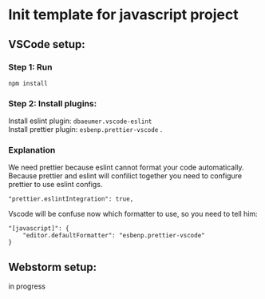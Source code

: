 # Init template for javascript project 

## VSCode setup:

### Step 1: Run

```
npm install
```

### Step 2: Install plugins:

Install eslint plugin: `dbaeumer.vscode-eslint`  
Install prettier plugin: `esbenp.prettier-vscode` .

### Explanation

We need prettier because eslint cannot format your code automatically.  
Because prettier and eslint will confilict together you need to configure prettier to use eslint configs.

```
"prettier.eslintIntegration": true,
```

Vscode will be confuse now which formatter to use, so you need to tell him:

```
"[javascript]": {
    "editor.defaultFormatter": "esbenp.prettier-vscode"
}
```

## Webstorm setup:
in progress